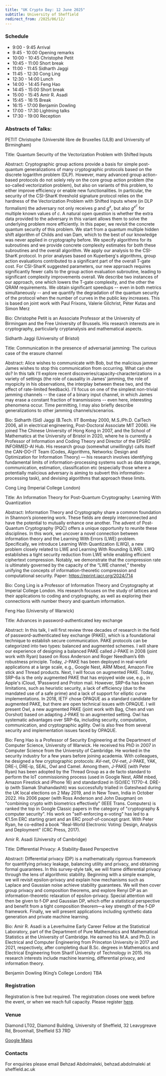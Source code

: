 ```yaml
---
title: "UK Crypto Day: 12 June 2025"
subtitle: University of Sheffield
redirect_from: /2025/06/12/
---
```


### Schedule

- 9:00 - 9:45 Arrival
- 9:45 - 10:00 Opening remarks
- 10:00 - 10:45 Christophe Petit
- 10:45 - 11:00 Short break
- 11:00 - 11:45 Sidharth Jaggi
- 11:45 - 12:30 Cong Ling
- 12:30 - 14:00 Lunch
- 14:00 - 14:45 Feng Hao
- 14:45 - 15:00 Short break
- 15:00 - 15:45 Amir R. Asadi
- 15:45 - 16:15 Break
- 16:15 - 17:00 Benjamin Dowling
- 17:00 - 17:30 Lightning talks
- 17:30 - 19:00 Reception

### Abstracts of Talks:

PETIT Christophe (Université libre de Bruxelles (ULB) and University of Birmingham)

Title:
 Quantum Security of the Vectorization Problem with Shifted Inputs
 
Abstract:
Cryptographic group actions provide a basis for simple post-quantum generalizations of many cryptographic protocols based on the discrete logarithm problem (DLP). However, many advanced group action-based protocols do not solely rely on the core group action problem (the so-called vectorization problem), but also on variants of this problem, to either improve efficiency or enable new functionalities. In particular, the security of the CSI-SharK threshold signature protocol relies on the hardness of the Vectorization Problem with Shifted Inputs where (in DLP formalism) the adversary not only receives $g$ and $g^x$, but also $g^{x^c}$ for multiple known values of $c$. A natural open question is whether the extra data provided to the adversary in this variant allows them to solve the underlying problem more efficiently.
In this paper, we revisit the concrete quantum security of this problem. We start from a quantum multiple hidden shift algorithm of  Childs and van Dam, which to the best of our knowledge was never applied in cryptography before. We specify algorithms for its subroutines and we provide concrete complexity estimates for both these subroutines and the overall algorithm.
We apply our analysis to the CSI-SharK protocol. In prior analyses based on Kuperberg's algorithms, group action evaluations contributed to a significant part of the overall T-gate cost. For CSI-SharK suggested parameters, our new approach requires significantly fewer calls to the group action evaluation subroutine, leading to  significant complexity improvements overall. We describe two instances of our approach, one which lowers the T-gate complexity, and the other the QRAM requirements. We obtain significant speedups -- even in both metrics simultaneously -- and we quantify the degradation of the quantum security of the protocol when the number of curves in the public key increases.  This is based on joint work with Paul Frixons, Valerie Gilchrist, Péter Kutas and Simon Merz

Bio:
Christophe Petit is an Associate Professor at the University of Birmingam and the Free University of Brussels. His research interests are in cryptography, particularly cryptanalysis and mathematical aspects.




Sidharth Jaggi (University of Bristol)

Title:
 Communication in the presence of adversarial jamming: The curious case of the erasure channel
 
Abstract: 
Alice wishes to communicate with Bob, but the malicious jammer James wishes to stop this communication from occurring. What can she do? In this talk I'll explore recent discoveries/capacity-characterizations in a variety of settings (the role of causality in James' jamming, the role of myopicity in his observations, the interplay between these two, and the effect of rate-limited feedback). I'll focus on one of the simplest non-trivial jamming channels -- the case of a binary input channel, in which James may erase a constant fraction of transmissions -- even here, interesting phenomena occur. Time permitting, I may also briefly describe generalizations to other jamming channels/scenarios.

Bio: 
Sidharth (Sid) Jaggi (B.Tech. IIT Bombay 2000, M.S./Ph.D. CalTech 2006, all in electrical engineering, Post-Doctoral Associate MIT 2006). He joined The Chinese University of Hong Kong in 2007, and the School of Mathematics at the University of Bristol in 2020, where he is currently a Professor of Information and Coding Theory and Director of the EPSRC INFORMED-AI Hub. His research group (somewhat unwillingly) calls itself the CAN-DO-IT Team (Codes, Algorithms, Networks: Design and Optimization for Information Theory) — his research involves identifying fundamental limits of information-processing systems such as data storage, communication, estimation, classification etc (especially those where a potentially malicious adversary is aiming to subvert this information-processing task), and devising algorithms that approach these limits.




Cong Ling (Imperial College London)

Title:
 An Information Theory for Post-Quantum Cryptography: Learning With Quantization
 
Abstract: 
Information Theory and Cryptography share a common foundation in Shannon’s pioneering work. These fields are deeply interconnected and have the potential to mutually enhance one another. The advent of Post-Quantum Cryptography (PQC) offers a unique opportunity to reunite these disciplines. In this work, we uncover a novel connection between information theory and the Learning With Errors (LWE) problem. Specifically, we introduce Learning With Quantization (LWQ), a new problem closely related to LWE and Learning With Rounding (LWR). LWQ establishes a tight security reduction from LWE while enabling efficient ciphertext compression. Notably, we demonstrate that the compression rate is ultimately governed by the capacity of the “LWE channel,” thereby unifying the concepts of information-theoretic compression and computational security. Paper: https://eprint.iacr.org/2024/714
 
Bio:
Cong Ling is a Professor of Information Theory and Cryptography at Imperial College London. His research focuses on the study of lattices and their applications to coding and cryptography, as well as exploring their connections with number theory and quantum information.





Feng Hao (University of Warwick)

Title: 
Advances in password-authenticated key exchange
 
Abstract:
In this talk, I will first review three decades of research in the field of password-authenticated key exchange (PAKE), which is a foundational technique to establish secure communication. PAKE protocols can be categorized into two types: balanced and augmented schemes. I will share our experience of designing a balanced PAKE called J-PAKE in 2008 (joint work with Ryan) based on Ross Anderson and Roger Needham’s 6th robustness principle. Today, J-PAKE has been deployed in real-world applications at a large scale, e.g., Google Nest, ARM Mbed, Amazon Fire stick and Thread products. 
 Next, I will focus on augmented PAKE. Today, SRP-6a is the only augmented PAKE that has enjoyed wide use, e.g., in Apple's iCloud, 1Password and Proton mail. However, SRP-6a has known limitations, such as heuristic security, a lack of efficiency (due to the mandated use of a safe prime) and a lack of support for elliptic curve implementations. In 2018, IETF chose OPAQUE as a standard candidate for augmented PAKE, but there are open technical issues with OPAQUE. I will present Owl, a new augmented PAKE (joint work with Bag, Chen and van Oorshot) based on adapting J-PAKE to an augmented setting. Owl has systematic advantages over SRP-6a, including security, computation, communication, and cryptographic agility. Owl is also free from several security and implementation issues faced by OPAQUE.

Bio:
Feng Hao is a Professor of Security Engineering at the Department of Computer Science, University of Warwick. He received his PhD in 2007 in Computer Science from the University of Cambridge. He worked in the security industry for a few years before joining academia. With colleagues, he designed a few cryptographic protocols: AV-net, OV-net, J-PAKE, YAK, DRE-i, DRE-ip, SEAL, Owl and Camel. Among them, J-PAKE (with Peter Ryan) has been adopted by the Thread Group as a de facto standard to perform the IoT commissioning process (used in Google Nest, ARM mbed, Amazon Firestick and iPhone 16) and standardized in ISO/IEC 11770-4. DRE-ip (with Siamak Shahandashti) was successfully trialled in Gateshead during the UK local elections on 2 May 2019, and in New Town, India in October 2022. His 2006 paper (with Ross Anderson and John Daugman) on "combining crypto with biometrics effectively" (IEEE Trans. Computers) is ranked the top in Google Classic papers in the category of "cryptography & computer security". His work on "self-enforcing e-voting" has led to a €1.5m ERC starting grant and an ERC proof-of-concept grant. With Peter Ryan, he co-edited a book "Real-World Electronic Voting: Design, Analysis and Deployment" (CRC Press, 2017).





Amir R. Asadi (University of Cambridge)

Title: 
Differential Privacy: A Stability-Based Perspective

Abstract: 
Differential privacy (DP) is a mathematically rigorous framework for quantifying privacy leakage, balancing utility and privacy, and obtaining formal guarantees. In this survey‐style talk, we will frame differential privacy through the lens of algorithmic stability. Beginning with a simple example, we will revisit epsilon-privacy and explain how mechanisms such as Laplace and Gaussian noise achieve stability guarantees. We will then cover group privacy and composition theorems, and explore Renyi DP as an information-theoretic relaxation of epsilon-privacy. Special attention will then be given to f-DP and Gaussian DP, which offer a statistical perspective and benefit from a tight composition theorem—a key strength of the f-DP framework. Finally, we will present applications including synthetic data generation and private machine learning.

Bio:
Amir R. Asadi is a Leverhulme Early Career Fellow at the Statistical Laboratory, part of the Department of Pure Mathematics and Mathematical Statistics at the University of Cambridge. He earned his M.A. and Ph.D. in Electrical and Computer Engineering from Princeton University in 2017 and 2021, respectively, after completing dual B.Sc. degrees in Mathematics and Electrical Engineering from Sharif University of Technology in 2015. His research interests include machine learning, differential privacy, and information theory.




Benjamin Dowling (King’s College London) 
TBA



### Registration

Registration is free but required.
The registration closes one week before the event, or when we reach full capacity.
Please register [here](https://docs.google.com/forms/d/1nRrtpRTSfVGOVjAnW3ETP0ESgmhcEmeHIHfpyoFQOpA/viewform?edit_requested=true).

### Venue

Diamond LT02,
Diamond  Building,
University of Sheffield,
32 Leavygreave Rd, Broomhall, 
Sheffield S3 7RD


[Google Maps](https://www.google.com/maps/place/The+Diamond/@53.3817443,-1.4819343,17z/data=!3m1!4b1!4m6!3m5!1s0x48797881e28b3e81:0x611c9522ca2169ed!8m2!3d53.3817443!4d-1.4819343!16s%2Fg%2F1yglpf1x8?entry=ttu&g_ep=EgoyMDI1MDUwNy4wIKXMDSoJLDEwMjExNDUzSAFQAw%3D%3D)

### Contacts

For enquiries please email Behzad Abdolmaleki,  behzad.abdolmaleki at sheffield.ac.uk
